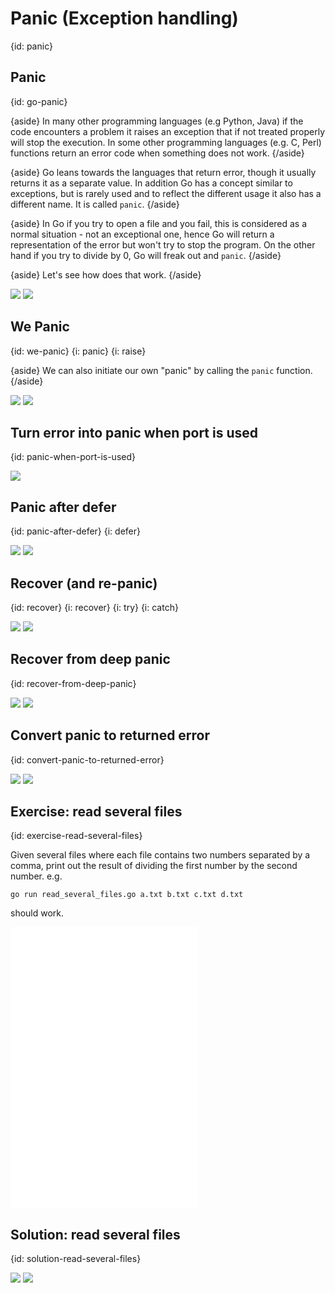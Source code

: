 # Panic (Exception handling)
{id: panic}

## Panic
{id: go-panic}

{aside}
In many other programming languages (e.g Python, Java) if the code encounters a problem it raises an exception that if not treated properly will stop the execution.
In some other programming languages (e.g. C, Perl) functions return an error code when something does not work.
{/aside}

{aside}
Go leans towards the languages that return error, though it usually returns it as a separate value.
In addition Go has a concept similar to exceptions, but is rarely used and to reflect the different usage it also has a different name. It is called `panic`.
{/aside}

{aside}
In Go if you try to open a file and you fail, this is considered as a normal situation - not an exceptional one, hence Go will return a representation of the
error but won't try to stop the program. On the other hand if you try to divide by 0, Go will freak out and `panic`.
{/aside}

{aside}
Let's see how does that work.
{/aside}

![](examples/go-panic/go_panic.go)
![](examples/go-panic/go_panic.out)


## We Panic
{id: we-panic}
{i: panic}
{i: raise}

{aside}
We can also initiate our own "panic" by calling the `panic` function.
{/aside}

![](examples/we-panic/we_panic.go)
![](examples/we-panic/we_panic.out)

## Turn error into panic when port is used
{id: panic-when-port-is-used} 

![](examples/panic-http/panic_http.go)

## Panic after defer
{id: panic-after-defer}
{i: defer}

![](examples/panic-after-defer/panic_after_defer.go)
![](examples/panic-after-defer/panic_after_defer.out)

## Recover (and re-panic)
{id: recover}
{i: recover}
{i: try}
{i: catch}

![](examples/recover/recover.go)
![](examples/recover/recover.out)

## Recover from deep panic
{id: recover-from-deep-panic}

![](examples/deep-panic/deep_panic.go)
![](examples/deep-panic/deep_panic.out)

## Convert panic to returned error
{id: convert-panic-to-returned-error}

![](examples/deep-panic-return/deep_panic_return.go)
![](examples/deep-panic-return/deep_panic_return.out)

## Exercise: read several files
{id: exercise-read-several-files}

Given several files where each file contains two numbers separated by a comma,
print out the result of dividing the first number by the second number.
e.g. 

```
go run read_several_files.go a.txt b.txt c.txt d.txt
```

should work.

![](examples/read-several-files/a.txt)
![](examples/read-several-files/c.txt)
![](examples/read-several-files/d.txt)


## Solution: read several files
{id: solution-read-several-files}


![](examples/read-several-files/read_several_files.go)
![](examples/read-several-files/read_several_files.out)


